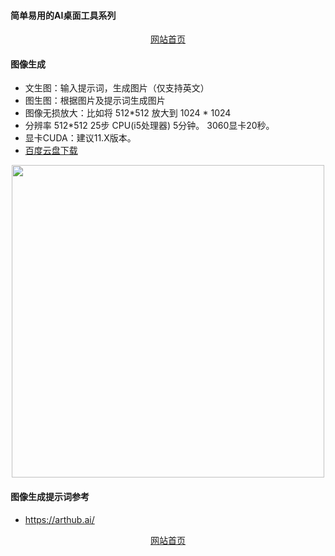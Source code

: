 #### 简单易用的AI桌面工具系列

<div align="center">
  <a href="http://www.aiarts.top/">网站首页</a>
</div>  


#### 图像生成
- 文生图：输入提示词，生成图片（仅支持英文）
- 图生图：根据图片及提示词生成图片
- 图像无损放大：比如将 512*512 放大到 1024 * 1024
- 分辨率 512*512 25步 CPU(i5处理器) 5分钟。 3060显卡20秒。
- 显卡CUDA：建议11.X版本。
- [百度云盘下载](https://pan.baidu.com/s/1AGicrktOAzym6MhLCxy7nQ?pwd=61xc)

<div align="center">
<img src="https://aiart.oss-cn-shanghai.aliyuncs.com/assets/sd.jpeg"  width = "500"/>
</div> 



#### 图像生成提示词参考
- https://arthub.ai/



<div align="center">
  <a href="http://www.aiarts.top/">网站首页</a>
</div>  